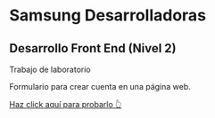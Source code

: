 # Samsung Desarrolladoras

## Desarrollo Front End (Nivel 2)

Trabajo de laboratorio

Formulario para crear cuenta en una página web.

[Haz click aquí para probarlo 👆](https://choosealicense.com/licenses/mit/)
